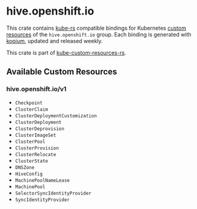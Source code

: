 <!--
SPDX-FileCopyrightText: The kube-custom-resources-rs Authors
SPDX-License-Identifier: 0BSD
 -->

# hive.openshift.io

This crate contains [kube-rs](https://kube.rs/) compatible bindings for Kubernetes [custom resources](https://kubernetes.io/docs/tasks/extend-kubernetes/custom-resources/custom-resource-definitions/) of the `hive.openshift.io` group. Each binding is generated with [kopium](https://github.com/kube-rs/kopium), updated and released weekly.

This crate is part of [kube-custom-resources-rs](https://github.com/metio/kube-custom-resources-rs).

## Available Custom Resources

### hive.openshift.io/v1
- `Checkpoint`
- `ClusterClaim`
- `ClusterDeploymentCustomization`
- `ClusterDeployment`
- `ClusterDeprovision`
- `ClusterImageSet`
- `ClusterPool`
- `ClusterProvision`
- `ClusterRelocate`
- `ClusterState`
- `DNSZone`
- `HiveConfig`
- `MachinePoolNameLease`
- `MachinePool`
- `SelectorSyncIdentityProvider`
- `SyncIdentityProvider`
